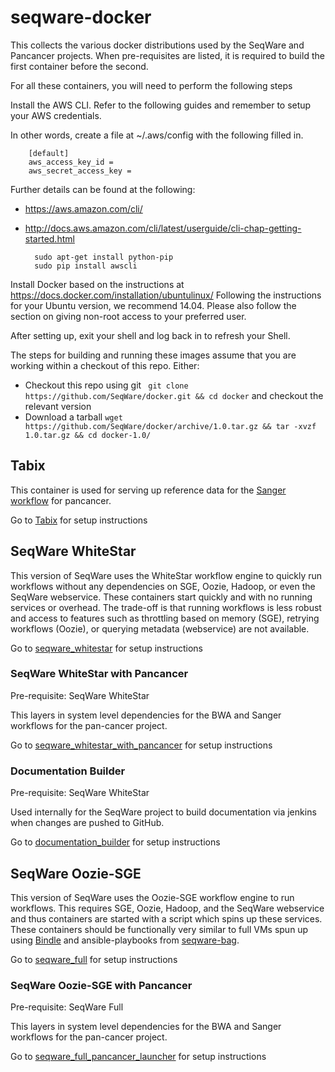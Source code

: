 # seqware-docker
This collects the various docker distributions used by the SeqWare and Pancancer projects.
When pre-requisites are listed, it is required to build the first container before the second. 

For all these containers, you will need to perform the following steps

Install the AWS CLI. Refer to the following guides and remember to setup your AWS credentials.

In other words, create a file at ~/.aws/config with the following filled in.

        [default]
        aws_access_key_id =
        aws_secret_access_key =

Further details can be found at the following:
 
* https://aws.amazon.com/cli/ 
* http://docs.aws.amazon.com/cli/latest/userguide/cli-chap-getting-started.html 

        sudo apt-get install python-pip
        sudo pip install awscli

Install Docker based on the instructions at https://docs.docker.com/installation/ubuntulinux/ Following the instructions for your Ubuntu version, we recommend 14.04. Please also follow the section on giving non-root access to your preferred user. 

After setting up, exit your shell and log back in to refresh your Shell.

The steps for building and running these images assume that you are working within a checkout of this repo. Either:
* Checkout this repo using git ` git clone https://github.com/SeqWare/docker.git && cd docker` and checkout the relevant version 
* Download a tarball `wget https://github.com/SeqWare/docker/archive/1.0.tar.gz && tar -xvzf 1.0.tar.gz && cd docker-1.0/`

## Tabix 

This container is used for serving up reference data for the [Sanger workflow](https://github.com/ICGC-TCGA-PanCancer/SeqWare-CGP-SomaticCore) for pancancer. 

Go to [Tabix](tabix) for setup instructions

## SeqWare WhiteStar 

This version of SeqWare uses the WhiteStar workflow engine to quickly run workflows without any dependencies on SGE, Oozie, Hadoop, or even the SeqWare webservice. These containers start quickly and with no running services or overhead. The trade-off is that running workflows is less robust and access to features such as throttling based on memory (SGE), retrying workflows (Oozie), or querying metadata (webservice) are not available.

Go to [seqware_whitestar](seqware_whitestar) for setup instructions

### SeqWare WhiteStar with Pancancer

Pre-requisite: SeqWare WhiteStar

This layers in system level dependencies for the BWA and Sanger workflows for the pan-cancer project.

Go to [seqware_whitestar_with_pancancer](seqware_whitestar_with_pancancer) for setup instructions

### Documentation Builder 

Pre-requisite: SeqWare WhiteStar

Used internally for the SeqWare project to build documentation via jenkins when changes are pushed to GitHub. 

Go to [documentation_builder](documentation_builder) for setup instructions

## SeqWare Oozie-SGE 

This version of SeqWare uses the Oozie-SGE workflow engine to run workflows. This requires SGE, Oozie, Hadoop, and the SeqWare webservice and thus containers are started with a script which spins up these services. These containers should be functionally very similar to full VMs spun up using [Bindle](https://github.com/CloudBindle/Bindle) and ansible-playbooks from [seqware-bag](https://github.com/SeqWare/seqware-bag).

Go to [seqware_full](seqware_full) for setup instructions

### SeqWare Oozie-SGE with Pancancer

Pre-requisite: SeqWare Full

This layers in system level dependencies for the BWA and Sanger workflows for the pan-cancer project. 

Go to [seqware_full_pancancer_launcher](seqware_full_pancancer_launcher) for setup instructions

